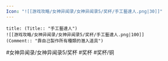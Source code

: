 ```yaml
---
Icon: "![[游戏攻略/女神异闻录/女神异闻录5/奖杯/手工藝達人.png|30]]"
---
```

```ad-common-bronze-trophy
title: (Title:: "手工藝達人")
![[游戏攻略/女神异闻录/女神异闻录5/奖杯/手工藝達人.png|100]]
(Comment:: "靠自己製作所有種類的潛入道具")
```

#女神异闻录/女神异闻录5/奖杯 #奖杯 #奖杯/铜
